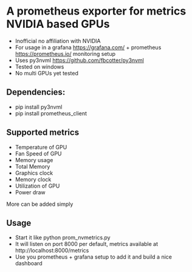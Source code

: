 # A prometheus exporter for metrics NVIDIA based GPUs
* Inofficial no affiliation with NVIDIA
* For usage in a grafana https://grafana.com/ + prometheus https://prometheus.io/ monitoring setup
* Uses py3nvml https://github.com/fbcotter/py3nvml
* Tested on windows
* No multi GPUs yet tested

## Dependencies:
* pip install py3nvml
* pip install prometheus_client

## Supported metrics
* Temperature of GPU
* Fan Speed of GPU
* Memory usage
* Total Memory
* Graphics clock
* Memory clock
* Utilization of GPU
* Power draw

More can be added simply

## Usage
* Start it like python prom_nvmetrics.py
* It will listen on port 8000 per default, metrics available at http://localhost:8000/metrics
* Use you prometheus + grafana setup to add it and build a nice dashboard

